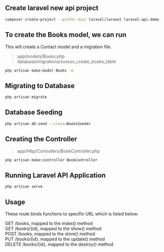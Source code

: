 ## Create laravel new api project
```sh
composer create-project --prefer-dist laravel/laravel laravel-api-demo
```

## To create the Books model, we can run
This will create a Contact model and a migration file.<br>
> app/models/Books.php<br>
> database/migrations/xxxxxx_create_books_table
```sh
php artisan make:model Books -m
```

## Migrating to Database
```sh
php artisan migrate
```

## Database Seeding
```sh
php artisan db:seed --class=BooksSeeder
```

## Creating the Controller
> app/Http/Controllers/BookController.php
```sh
php artisan make:controller BookController
```

## Running Laravel API Application
```sh
php artisan serve
```

## Usage
These route binds functions to specific URL which is listed below:

GET /books, mapped to the index() method<br>
GET /books/{id}, mapped to the show() method<br>
POST /books, mapped to the store() method<br>
PUT /books/{id}, mapped to the update() method<br>
DELETE /books/{id}, mapped to the destroy() method

